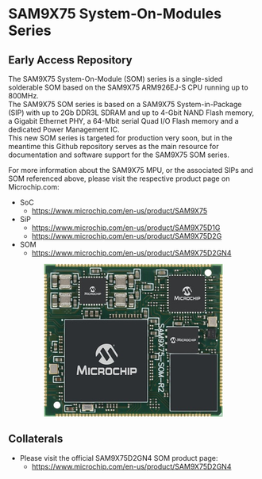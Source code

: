 # SAM9X75 System-On-Modules Series
## Early Access Repository

The SAM9X75 System-On-Module (SOM) series is a single-sided solderable SOM based on the SAM9X75 ARM926EJ-S CPU running up to 800MHz.  
The SAM9X75 SOM series is based on a SAM9X75 System-in-Package (SIP) with up to 2Gb DDR3L SDRAM and up to 4-Gbit NAND Flash memory, a Gigabit Ethernet PHY, a 64-Mbit serial Quad I/O Flash memory and a dedicated Power Management IC.   
This new SOM series is targeted for production very soon, but in the meantime this Github repository serves as the main resource for documentation and software support for the SAM9X75 SOM series.

For more information about the SAM9X75 MPU, or the associated SIPs and SOM referenced above, please visit the respective product page on Microchip.com:
* SoC
  * https://www.microchip.com/en-us/product/SAM9X75
* SiP
  * https://www.microchip.com/en-us/product/SAM9X75D1G
  * https://www.microchip.com/en-us/product/SAM9X75D2G
* SOM
  * https://www.microchip.com/en-us/product/SAM9X75D2GN4

<p align="center"><img src="SAM9X75D2GN4-I-M4B.jpg" /></p>

## Collaterals
* Please visit the official SAM9X75D2GN4 SOM product page:
  * https://www.microchip.com/en-us/product/SAM9X75D2GN4
  
